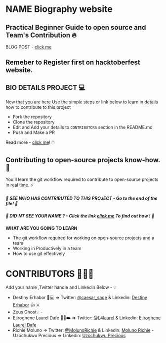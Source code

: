 # NAME Biography website
## Practical Beginner Guide to open source and Team's Contribution 🔥
BLOG POST - [click me](https://www.freecodecamp.org/news/what-is-open-source-software/)



## Remeber to Register first on hacktoberfest website.


## BIO DETAILS PROJECT 💻

Now that you are here Use the simple steps or link below to learn in details how to contribute to this project
- Fork the repository 
- Clone the repository
- Edit and Add your details to `CONTRIBUTORS` section in the README.md
- Push and Make a PR 


Read more - [click me](https://www.freecodecamp.org/news/what-is-open-source-software/)! 🖱️


## Contributing to open-source projects know-how. 🚀

You'll learn the git workflow required to contribute to open-source projects in real time. ⚡


##### 👀 _SEE WHO HAS CONTRIBUTED TO THIS PROJECT - Go to the end of the file!_ 👀

##### 👀 _DID'NT SEE YOUR NAME ? - Click the link [click me](https://caesarsage.hashnode.dev/practical-collaborative-strategy-for-teams-and-open-source-enthusiasts-with-git) To find out how !_ 👀

**WHAT ARE YOU GOING TO LEARN**

- The git workflow required for working on open-source projects and a team
- Working in Productively in a team
- How to use git effectively


# CONTRIBUTORS 🧑‍🤝‍🧑

Add your name ,Twitter handle and Linkedin Below - 💡

- Destiny Erhabor 🚀💻 => Twitter: [@caesar_sage](https://twitter.com/caesar_sage) & Linkedin: [Destiny Erhabor](https://linkedin.com/in/destiny-erhabor) 👍 ⚔️
- Zeus Ghost💡 -
- Ejiroghene Laurel Dafe :woman_technologist::cloud: => Twitter: [@L4laurel](https://twitter.com/L4laurel) & Linkedin: [Ejiroghene Laurel Dafe](https://linkedin.com/in/ejiroghenelaureldafe)
- Richie Moluno => Twitter: [@MolunoRichie](https://twitter.com/MolunoRichie) & Linkedln: [Moluno Richie](https://www.linkedin.com/in/richie-moluno-077892196/)
-Uzochukwu Precious => Linkedin: [Uzochukwu Precious](https://linkedin.com/in/uzochukwuprecious)
 
